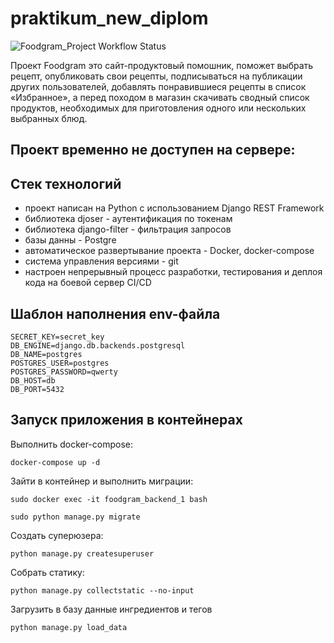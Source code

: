 # praktikum_new_diplom

![Foodgram_Project Workflow Status](https://github.com/danilashishkin/foodgram-project-react/actions/workflows/foodgram_workflow.yml/badge.svg?branch=master&event=push)


Проект Foodgram это сайт-продуктовый помошник, поможет выбрать рецепт, опубликовать свои рецепты, подписываться на публикации других пользователей, добавлять понравившиеся рецепты в список «Избранное», а перед походом в магазин скачивать сводный список продуктов, необходимых для приготовления одного или нескольких выбранных блюд.

## Проект временно не доступен на сервере: 

<!-- http://178.154.222.174/

http://178.154.222.174/admin/

superuser:
```
admin
```
password: 
```
admin
```
email:
```
admin@admin.ru
``` -->
## Стек технологий
- проект написан на Python с использованием Django REST Framework
- библиотека djoser - аутентификация по токенам
- библиотека django-filter - фильтрация запросов
- базы данны - Postgre
- автоматическое развертывание проекта - Docker, docker-compose
- система управления версиями - git
- настроен непрерывный процесс разработки, тестирования и деплоя кода на боевой сервер CI/CD

## Шаблон наполнения env-файла

```
SECRET_KEY=secret_key
DB_ENGINE=django.db.backends.postgresql
DB_NAME=postgres
POSTGRES_USER=postgres
POSTGRES_PASSWORD=qwerty
DB_HOST=db
DB_PORT=5432 
```

## Запуск приложения в контейнерах

Выполнить docker-compose:

```
docker-compose up -d
```

Зайти в контейнер и выполнить миграции:

```
sudo docker exec -it foodgram_backend_1 bash
```
```
sudo python manage.py migrate
```

Создать суперюзера:

```
python manage.py createsuperuser
```

Собрать статику:

```
python manage.py collectstatic --no-input
```

Загрузить в базу данные ингредиентов и тегов

```
python manage.py load_data 
```
